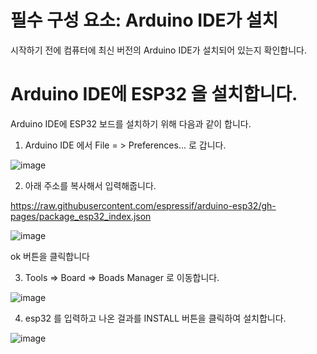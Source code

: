 # 필수 구성 요소: Arduino IDE가 설치

시작하기 전에 컴퓨터에 최신 버전의 Arduino IDE가 설치되어 있는지 확인합니다.

# Arduino IDE에 ESP32 을 설치합니다.

Arduino IDE에 ESP32 보드를 설치하기 위해 다음과 같이 합니다.

1. Arduino IDE  에서 File = > Preferences... 로 갑니다.


![image](https://user-images.githubusercontent.com/68363309/202918907-8f328e76-7af5-48e1-9e36-5ed09a0ca782.png)

2. 아래 주소를 복사해서 입력해줍니다.

https://raw.githubusercontent.com/espressif/arduino-esp32/gh-pages/package_esp32_index.json

![image](https://user-images.githubusercontent.com/68363309/202918993-0eab9b03-7992-4b63-83b0-48bcffed22fc.png)

ok 버튼을 클릭합니다

3. Tools => Board => Boads Manager 로 이동합니다.

![image](https://user-images.githubusercontent.com/68363309/202919157-9ce134cc-8425-46a6-a056-64358d8fb910.png)

4. esp32 를 입력하고 나온 걸과를 INSTALL 버튼을 클릭하여 설치합니다.

![image](https://user-images.githubusercontent.com/68363309/202919236-1e321fba-8152-467a-b69f-7e7d37c869cb.png)

